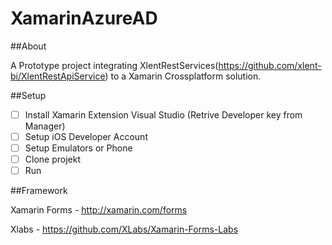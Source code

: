 # XamarinAzureAD

##About

A Prototype project integrating XlentRestServices(https://github.com/xlent-bi/XlentRestApiService) to a Xamarin Crossplatform solution.

##Setup

- [ ] Install Xamarin Extension Visual Studio (Retrive Developer key from Manager)
- [ ] Setup iOS Developer Account
- [ ] Setup Emulators or Phone
- [ ] Clone projekt
- [ ] Run

##Framework

Xamarin Forms - http://xamarin.com/forms 

Xlabs - https://github.com/XLabs/Xamarin-Forms-Labs


